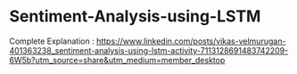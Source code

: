 # Sentiment-Analysis-using-LSTM

Complete Explanation : https://www.linkedin.com/posts/vikas-velmurugan-401363238_sentiment-analysis-using-lstm-activity-7113128691483742209-6W5b?utm_source=share&utm_medium=member_desktop
